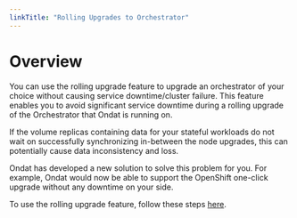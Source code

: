 ```yaml
---
linkTitle: "Rolling Upgrades to Orchestrator"
---
```


# Overview
You can use the rolling upgrade feature to upgrade an orchestrator of your choice without causing service downtime/cluster failure. This feature enables you to avoid significant service downtime during a rolling upgrade of the Orchestrator that Ondat is running on.

If the volume replicas containing data for your stateful workloads do not wait on successfully synchronizing in-between the node upgrades, this can potentially cause data inconsistency and loss. 

Ondat has developed a new solution to solve this problem for you. For example, Ondat would now be able to support the OpenShift one-click upgrade without any downtime on your side.

To use the rolling upgrade feature, follow these steps [here](docs/operations/using-rolling-upgrades).